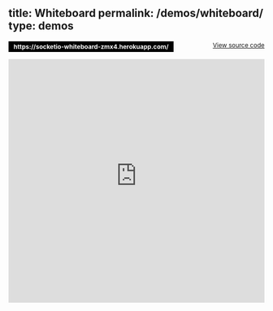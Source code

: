 title: Whiteboard
permalink: /demos/whiteboard/
type: demos
---

<p><a href="https://socketio-whiteboard-zmx4.herokuapp.com/" style="text-decoration: none; display: inline-block; background: #000; color: #fff; font-size: 12px; font-weight: bold; color: #fff; padding: 3px 10px; ">https://socketio-whiteboard-zmx4.herokuapp.com/</a><a href="https://github.com/socketio/socket.io/tree/master/examples/whiteboard" style=" float: right; font-size: 12px; ">View source code</a></p>

<!-- iframe plugin v.2.8 wordpress.org/plugins/iframe/ -->
<iframe src="https://socketio-whiteboard-zmx4.herokuapp.com/" width="100%" height="480" scrolling="no" class="iframe-class" frameborder="0"></iframe>